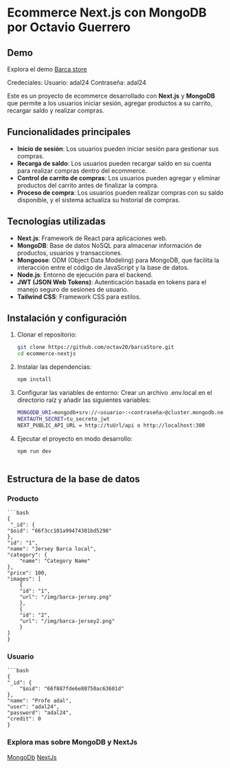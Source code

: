 # Ecommerce Next.js con MongoDB por Octavio Guerrero

## Demo
Explora el demo [Barca store](https://barca-store-ihfc.vercel.app/)

Credeciales:
Usuario: adal24
Contraseña: adal24

Este es un proyecto de ecommerce desarrollado con **Next.js** y **MongoDB** que permite a los usuarios iniciar sesión, agregar productos a su carrito, recargar saldo y realizar compras.

## Funcionalidades principales

- **Inicio de sesión**: Los usuarios pueden iniciar sesión para gestionar sus compras.
- **Recarga de saldo**: Los usuarios pueden recargar saldo en su cuenta para realizar compras dentro del ecommerce.
- **Control de carrito de compras**: Los usuarios pueden agregar y eliminar productos del carrito antes de finalizar la compra.
- **Proceso de compra**: Los usuarios pueden realizar compras con su saldo disponible, y el sistema actualiza su historial de compras.

## Tecnologías utilizadas

- **Next.js**: Framework de React para aplicaciones web.
- **MongoDB**: Base de datos NoSQL para almacenar información de productos, usuarios y transacciones.
- **Mongoose**: ODM (Object Data Modeling) para MongoDB, que facilita la interacción entre el código de JavaScript y la base de datos.
- **Node.js**: Entorno de ejecución para el backend.
- **JWT (JSON Web Tokens)**: Autenticación basada en tokens para el manejo seguro de sesiones de usuario.
- **Tailwind CSS**: Framework CSS para estilos.

## Instalación y configuración

1. Clonar el repositorio:

   ```bash
   git clone https://github.com/octav20/barcaStore.git
   cd ecommerce-nextjs

2. Instalar las dependencias:
   
   ```bash
   npm install

3. Configurar las variables de entorno:
    Crear un archivo .env.local en el directorio raíz y añadir las siguientes variables:
    ```bash
    MONGODB_URI=mongodb+srv://<usuario>:<contraseña>@cluster.mongodb.net/tu-base-de-datos
    NEXTAUTH_SECRET=tu_secreto_jwt
    NEXT_PUBLIC_API_URL = http://tuUrl/api o http://localhost:300

4. Ejecutar el proyecto en modo desarrollo:
   ```bash
   npm run dev
 

## Estructura de la base de datos

### Producto
    ```bash
    {
     "_id": {
    "$oid": "66f3cc101a99474301bd5298"
    },
    "id": "1",
    "name": "Jersey Barca local",
    "category": {
        "name": "Category Name"
    },
    "price": 100,
    "images": [
        {
        "id": "1",
        "url": "/img/barca-jersey.png"
        },
        {
        "id": "2",
        "url": "/img/barca-jersey2.png"
        }
    ]
    }
### Usuario
    ```bash
    {
    "_id": {
        "$oid": "66f887fde6e80750ac63601d"
    },
    "name": "Profe adal",
    "user": "adal24",
    "password": "adal24",
    "credit": 0
    }

### Explora mas sobre MongoDB y NextJs
[MongoDb](https://cloud.mongodb.com/)
[NextJs](https://nextjs.org/)
